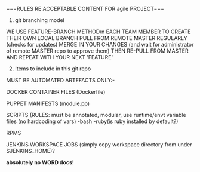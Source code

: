 ===RULES RE ACCEPTABLE CONTENT FOR agile PROJECT===

1) git branching model 

WE USE FEATURE-BRANCH METHOD\n
EACH TEAM MEMBER TO CREATE THEIR OWN LOCAL BRANCH
PULL FROM REMOTE MASTER REGULARLY (checks for updates)
MERGE IN YOUR CHANGES (and wait for administrator of remote MASTER repo to approve them)
THEN RE-PULL FROM MASTER AND REPEAT WITH YOUR NEXT 'FEATURE'



2) Items to include in this git repo

MUST BE AUTOMATED ARTEFACTS ONLY:-

 DOCKER CONTAINER FILES (Dockerfile)

 PUPPET MANIFESTS (module.pp)

 SCRIPTS (RULES: must be annotated, modular, use runtime/envt variable files (no hardcoding of vars) 
  -bash
  -ruby(is ruby installed by default?)  

 RPMS 

 JENKINS WORKSPACE JOBS (simply copy workspace directory from under $JENKINS_HOME)?

**absolutely no WORD docs!**

